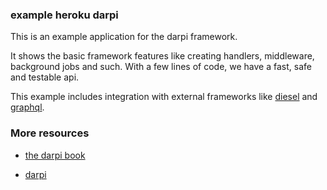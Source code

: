 ### example heroku darpi

This is an example application for the darpi framework.

It shows the basic framework features like creating handlers, middleware, background jobs and such.
With a few lines of code, we have a fast, safe and testable api.

This example includes integration with external frameworks like [diesel](https://github.com/diesel-rs/diesel) and 
[graphql](https://github.com/async-graphql/async-graphql).


### More resources

* [the darpi book](https://darpi-rs.github.io/book/)

* [darpi](https://github.com/darpi-rs/darpi)
